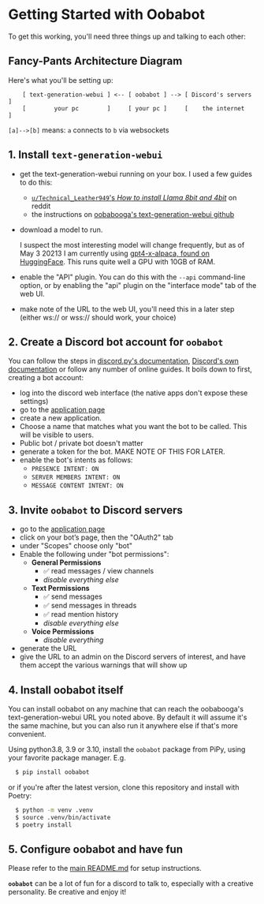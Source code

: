 
# Getting Started with Oobabot

To get this working, you'll need three things up and talking to each other:

## Fancy-Pants Architecture Diagram

Here's what you'll be setting up:

```none
    [ text-generation-webui ] <-- [ oobabot ] --> [ Discord's servers ]
    [        your pc        ]     [ your pc ]     [    the internet   ]
```

`[a]-->[b]` means: `a` connects to `b` via websockets

## 1. Install `text-generation-webui`

- get the text-generation-webui running on your box.  I used a few guides to do this:
  - [`u/Technical_Leather949`'s *How to install Llama 8bit and 4bit*](https://www.reddit.com/r/LocalLLaMA/comments/11o6o3f/how_to_install_llama_8bit_and_4bit/) on reddit
  - the instructions on [oobabooga's text-generation-webui github](https://github.com/oobabooga/text-generation-webui)

- download a model to run.

  I suspect the most interesting model will change frequently, but as of May 3 20213 I am currently using [gpt4-x-alpaca, found on HuggingFace](https://huggingface.co/chavinlo/gpt4-x-alpaca).  This runs quite well a GPU with 10GB of RAM.
- enable the "API" plugin.  You can do this with the `--api` command-line option, or by enabling the "api" plugin on the "interface mode" tab of the web UI.
- make note of the URL to the web UI, you'll need this in a later step (either ws:// or wss:// should work, your choice)

## 2. Create a Discord bot account for **`oobabot`**

You can follow the steps in [discord.py's documentation](https://discordpy.readthedocs.io/en/stable/discord.html),  [Discord's own documentation](https://discord.com/developers/docs/getting-started) or follow any number of online guides.
It boils down to first, creating a bot account:

- log into the discord web interface (the native apps don't expose these settings)
- go to the [application page](https://discord.com/developers/applications)
- create a new application.
- Choose a name that matches what you want the bot to be called.  This will be visible to users.
- Public bot / private bot doesn't matter
- generate a token for the bot.  MAKE NOTE OF THIS FOR LATER.
- enable the bot's intents as follows:
  - `PRESENCE INTENT: ON`
  - `SERVER MEMBERS INTENT: ON`
  - `MESSAGE CONTENT INTENT: ON`

## 3. Invite **`oobabot`** to Discord servers

- go to the [application page](https://discord.com/developers/applications)
- click on your bot’s page, then the "OAuth2" tab
- under "Scopes" choose only "bot"
- Enable the following under "bot permissions":
  - **General Permissions**
    - ✅ read messages / view channels
    - *disable everything else*
  - **Text Permissions**
    - ✅ send messages
    - ✅ send messages in threads
    - ✅ read mention history
    - *disable everything else*
  - **Voice Permissions**
    - *disable everything*
- generate the URL
- give the URL to an admin on the Discord servers of interest, and have them accept the various warnings that will show up

## 4. Install oobabot itself

You can install oobabot on any machine that can reach the oobabooga's text-generation-webui URL you noted above.  By default it will assume it's the same machine, but you can also run it anywhere else if that's more convenient.

Using python3.8, 3.9 or 3.10, install the `oobabot` package from PiPy, using your favorite package manager.  E.g.

```bash
  $ pip install oobabot
```

or if you're after the latest version, clone this repository and install with Poetry:
```bash
  $ python -m venv .venv
  $ source .venv/bin/activate
  $ poetry install
```

## 5. Configure oobabot and have fun

Please refer to the [main README.md](../README.md) for setup instructions.

**`oobabot`** can be a lot of fun for a discord to talk to, especially with a creative personality.  Be creative and enjoy it!
